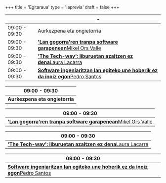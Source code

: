 +++
title = 'Egitaraua'
type = 'laprevia'
draft = false
+++

<div class="hidden-small table">

|               | -                                                                                                                           |
| ------------- | --------------------------------------------------------------------------------------------------------------------------------- |
| 09:00 - 09:30 | Aurkezpena eta ongietorria                                                                                                        |
| 09:00 - 09:30 | [**'Lan gogorra'ren tranpa software garapenean**Mikel Ors Valle](/laprevia/speakers/mikel-ors-valle#talk)             |
| 09:00 - 09:30 | [**'The Tech-way': liburuetan azaltzen ez dena**Laura Lacarra](/laprevia/speakers/laura-lacarra#talk)                            |
| 09:00 - 09:30 | [**Software ingeniaritzan lan egiteko une hoberik ez da inoiz egon**Pedro Santos](/laprevia/speakers/pedro-santos#talk) |

</div>

<div class="hidden-big table">

| 09:00 - 09:30                  |
| ------------------------------ |
| **Aurkezpena eta ongietorria** |

| 09:00 - 09:30                                                                                                         |
| --------------------------------------------------------------------------------------------------------------------- |
| [**'Lan gogorra'ren tranpa software garapenean**Mikel Ors Valle](/laprevia/speakers/mikel-ors-valle#talk) |

| 09:00 - 09:30                                                                                          |
| ------------------------------------------------------------------------------------------------------ |
| [**'The Tech-way': liburuetan azaltzen ez dena**Laura Lacarra](/laprevia/speakers/laura-lacarra#talk) |

| 09:00 - 09:30                                                                                                                    |
| -------------------------------------------------------------------------------------------------------------------------------- |
| [**Software ingeniaritzan lan egiteko une hoberik ez da inoiz egon**Pedro Santos](/laprevia/speakers/pedro-santos#talk) |

</div>
